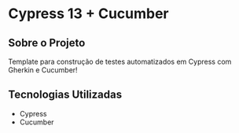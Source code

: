 # Cypress 13 + Cucumber

## Sobre o Projeto

Template para construção de testes automatizados em Cypress com Gherkin e Cucumber!

## Tecnologias Utilizadas

- Cypress
- Cucumber